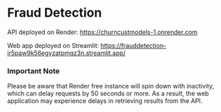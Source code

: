 # Fraud Detection
API deployed on Render: https://churncustmodels-1.onrender.com 

Web app deployed on Streamlit: https://frauddetection-ir5paw9k56egyzatpmqz3n.streamlit.app/ 

### Important Note
Please be aware that Render free instance will spin down with inactivity, which can delay requests by 50 seconds or more. As a result, the web application may experience delays in retrieving results from the API.
